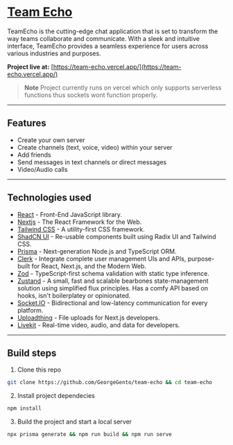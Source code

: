 # [Team Echo](https://team-echo.vercel.app/)

TeamEcho is the cutting-edge chat application that is set to transform the way teams collaborate and communicate. With a sleek and intuitive interface, TeamEcho provides a seamless experience for users across various industries and purposes.

**Project live at:** [https://team-echo.vercel.app/](https://team-echo.vercel.app/)

> **Note**
> Project currently runs on vercel which only supports serverless functions thus sockets wont function properly.
---

## Features

- Create your own server
- Create channels (text, voice, video) within your server
- Add friends
- Send messages in text channels or direct messages
- Video/Audio calls

---

## Technologies used

- [React](https://es.reactjs.org/) - Front-End JavaScript library.
- [Nextjs](https://nextjs.org/) - The React Framework for the Web.
- [Tailwind CSS](https://tailwindcss.com/) - A utility-first CSS framework.
- [ShadCN UI](https://ui.shadcn.com/) - Re-usable components built using Radix UI and Tailwind CSS.
- [Prisma](https://www.prisma.io/) - Next-generation Node.js and TypeScript ORM.
- [Clerk](https://clerk.com/) - Integrate complete user management UIs and APIs, purpose-built for React, Next.js, and the Modern Web.
- [Zod](https://zod.dev/) - TypeScript-first schema validation with static type inference.
- [Zustand](https://github.com/pmndrs/zustand) - A small, fast and scalable bearbones state-management solution using simplified flux principles. Has a comfy API based on hooks, isn't boilerplatey or opinionated.
- [Socket.IO](https://socket.io/) - Bidirectional and low-latency communication for every platform.
- [Uploadthing](https://uploadthing.com/) - File uploads for Next.js developers.
- [Livekit](https://livekit.io/) - Real-time video, audio, and data for developers.

---

## Build steps

1. Clone this repo

```bash
git clone https://github.com/GeorgeGento/team-echo && cd team-echo
```

2. Install project dependecies

```bash
npm install
```

3. Build the project and start a local server

```bash
npx prisma generate && npm run build && npm run serve
```
